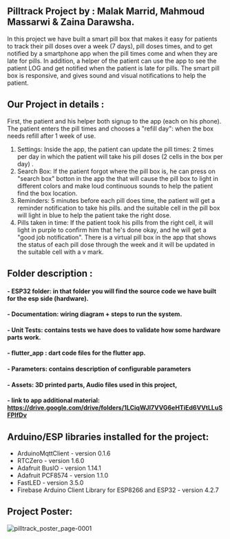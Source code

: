 ## Pilltrack Project by : Malak Marrid, Mahmoud Massarwi & Zaina Darawsha.
In this project we have built a smart pill box that makes it easy for patients to track their pill doses over a week (7 days), pill doses times, and to get 
notified by a smartphone app when the pill times come and when they are late for pills. In addition, a helper of the patient can use the app to see the patient LOG and get notified when the patient is late for pills.
The smart pill box is responsive, and gives sound and visual notifications to help the patient. 

## Our Project in details :
First, the patient and his helper both signup to the app (each on his phone).
The patient enters the pill times and chooses a "refill day": when the box needs refill after 1 week of use.
1. Settings: Inside the app, the patient can update the pill times: 2 times per day in which the patient will take his pill doses (2 cells in the box per day) .
2. Search Box: If the patient forgot where the pill box is, he can press on "search box" botton in the app the that will cause the pill box to light in different colors 
and make loud continuous sounds to help the patient find the box location.
3. Reminders: 5 minutes before each pill does time, the patient will get a reminder notification to take his pills. and the suitable cell in the pill box will light in blue to help the patient take the right dose.
4. Pills taken in time: If the patient took his pills from the right cell, it will light in purple to confirm him that he's done okay, and he will get a "good job notification". There is a virtual pill box in the app that shows the status of each pill dose through the week and it will be updated in the suitable cell with a v mark.

## Folder description :
#### - ESP32 folder: in that folder you will find the source code we have built for the esp side (hardware).
#### - Documentation: wiring diagram + steps to run the system.
#### - Unit Tests: contains tests we have does to validate how some hardware parts work.
#### - flutter_app : dart code files for the flutter app.
#### - Parameters: contains description of configurable parameters 
#### - Assets: 3D printed parts, Audio files used in this project, 
#### - link to app additional material: https://drive.google.com/drive/folders/1LCiqWJl7VVG6eHTiEd6VVtLLuSFPIfDv

## Arduino/ESP libraries installed for the project:
* ArduinoMqttClient - version 0.1.6
* RTCZero - version 1.6.0
* Adafruit BusIO - version 1.14.1
* Adafruit PCF8574 - version 1.1.0
* FastLED - version 3.5.0
* Firebase Arduino Client Library for ESP8266 and ESP32 - version 4.2.7

## Project Poster:
![pilltrack_poster_page-0001](https://user-images.githubusercontent.com/116976579/219964681-bfead2e6-48d1-4b6d-91fa-6e38bef64aa1.jpg)
